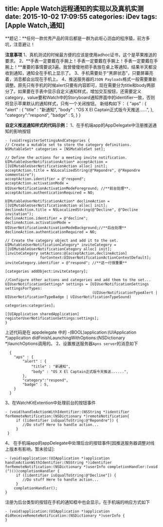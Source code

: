 title: Apple Watch远程通知的实现以及真机实测
date: 2015-10-02 17:09:55
categories: iDev
tags: [Apple Watch,通知]
---
**题记：**任何一款优秀产品的背后都是一群为此呕心沥血的程序猿，前方多坑，注意避让！

**注意事项**
  1、真机测试的时候最方便的应该是使用adhoc证书，这个是苹果推送的要求。
  2、**手表一定要戴在手腕上！手表一定要戴在手腕上！手表一定要戴在手腕上！**重要的事情要说3遍。我曾傻傻地把手表放在桌上等通知，结果半天都没收到通知，通知全在手机上显示了。
  3、手机需要处于“黑屏状态”，只要屏幕亮着，消息都会出现在手机上。
  4、推送服务器的`JSON Payloads`格式一般需要重新调整。原先只有手机的时候alert只要有内容即可，现在需要分为title和body两部分了。如果要在手表中显示自定义通知样式，增加交互按钮，还需要定义category，value要和Watch中的Storyboard通知界面中的identifier一致，否则将显示苹果默认的通知样式，只有一个关闭按钮。
  新结构如下：
  {
    "aps" : {
        "alert" : {
            "title" : "新通知",
            "body" : "OS X El Captain正式版今天推送......",
        },
        "category":"respond",
        "badge" : 5,
    }
  }
<!--more-->
**自定义推送通知样式的代码示例：**
1、在手机端app的AppDelegate中注册推送通知的影响按钮
``` objc
- (void)registerSettingsAndCategories {
// Create a mutable set to store the category definitions.
NSMutableSet* categories = [NSMutableSet set];

// Define the actions for a meeting invite notification.
UIMutableUserNotificationAction* acceptAction = [[UIMutableUserNotificationAction alloc] init];
acceptAction.title = NSLocalizedString(@"Repondre", @"Repondre commentaire");
acceptAction.identifier = @"respond";
acceptAction.activationMode = UIUserNotificationActivationModeForeground; //**前台处理**.
acceptAction.authenticationRequired = NO;

UIMutableUserNotificationAction* declineAction = [[UIMutableUserNotificationAction alloc] init];
declineAction.title = NSLocalizedString(@"Decline", @"Decline invitation");
declineAction.identifier = @"decline";
declineAction.activationMode = UIUserNotificationActivationModeBackground;//**后台处理**
declineAction.authenticationRequired = NO;

// Create the category object and add it to the set.
UIMutableUserNotificationCategory* inviteCategory = [[UIMutableUserNotificationCategory alloc] init];
[inviteCategory setActions:@[acceptAction,declineAction]
                forContext:UIUserNotificationActionContextDefault];
inviteCategory.identifier = @"respond"; //**这一行很重要**

[categories addObject:inviteCategory];

//Configure other actions and categories and add them to the set...
UIUserNotificationSettings* settings = [UIUserNotificationSettings settingsForTypes:
                                        (UIUserNotificationTypeAlert | UIUserNotificationTypeBadge | UIUserNotificationTypeSound)
                                                                         categories:categories];

[[UIApplication sharedApplication] registerUserNotificationSettings:settings];
}
```
上述代码是在 appdelegate 中的
-(BOOL)application:(UIApplication *)application didFinishLaunchingWithOptions:(NSDictionary *)launchOptions调用的。
2、设置推送服务器`Apns server`的消息如下
``` objc
  {
    "aps" : {
        "alert" : {
            "title" : "新通知",
            "body" : "OS X El Captain正式版今天推送......",
        },
        "category":"respond",
        "badge" : 5,
    }
  }
```
3、在WatchKitExtention中处理前台的按钮事件
``` objc
- (void)handleActionWithIdentifier:(NSString *)identifier forRemoteNotification:(NSDictionary *)remoteNotification{
     if ([identifier isEqualToString:@"Repondre"]) {
        //Do stuff Here to handle action... 
     }
 }
```
4、 在手机端app的appDelegate中处理后台的按钮事件[因推送服务器调整对线上版本有影响，暂未验证]:
``` objc
- (void)application:(UIApplication *)application handleActionWithIdentifier:(NSString *)identifier forRemoteNotification:(NSDictionary *)userInfo completionHandler:(void (^)())completionHandler {
     if ([identifier isEqualToString:@"Decline"]) {
        //Do stuff Here to handle action... 
     }
    completionHandler();
}
```
注册为后台类型的按钮在手机的通知框中也会显示，在手机端的响应方式如下
``` objc
- (void)application:(UIApplication *)application didReceiveRemoteNotification:(NSDictionary *)userInfo {
}
```

